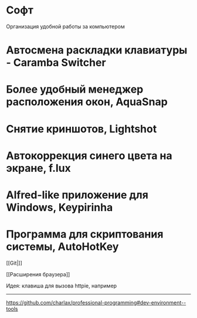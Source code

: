# Софт

Организация удобной работы за компьютером

# Автосмена раскладки клавиатуры - Caramba Switcher

# Более удобный менеджер расположения окон, AquaSnap

# Снятие криншотов, Lightshot

# Автокоррекция синего цвета на экране, f.lux

# Alfred-like приложение для Windows, Keypirinha

# Программа для скриптования системы, AutoHotKey

[[Git|]]

[[Расширения браузера]]

Идея: клавиша для вызова httpie, например

---

https://github.com/charlax/professional-programming#dev-environment--tools
